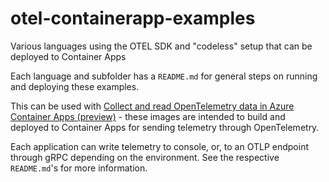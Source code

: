 # otel-containerapp-examples
Various languages using the OTEL SDK and "codeless" setup that can be deployed to Container Apps

Each language and subfolder has a `README.md` for general steps on running and deploying these examples.

This can be used with [Collect and read OpenTelemetry data in Azure Container Apps (preview)](https://learn.microsoft.com/en-us/azure/container-apps/opentelemetry-agents?tabs=arm) - these images are intended to build and deployed to Container Apps for sending telemetry through OpenTelemetry.

Each application can write telemetry to console, or, to an OTLP endpoint through gRPC depending on the environment. See the respective `README.md`'s for more information.